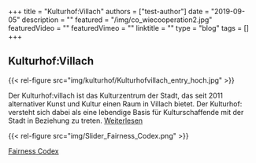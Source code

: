 +++
title = "Kulturhof:Villach"
authors = ["test-author"]
date = "2019-09-05"
description = ""
featured = "/img/co_wiecooperation2.jpg"
featuredVideo = ""
featuredVimeo = ""
linktitle = ""
type = "blog"
tags = []
+++

## Kulturhof:Villach
{{< rel-figure src="img/kulturhof/Kulturhofvillach_entry_hoch.jpg" >}}

Der Kulturhof:villach ist das Kulturzentrum der Stadt, das seit 2011 alternativer Kunst und Kultur einen Raum in Villach bietet. Der Kulturhof: versteht sich dabei als eine lebendige Basis für Kulturschaffende mit der Stadt in Beziehung zu treten. [Weiterlesen](ueber-uns)

{{< rel-figure src="img/Slider_Fairness_Codex.png" >}}

[Fairness Codex](https://www.bmkoes.gv.at/dam/jcr:ee849de0-6295-4c48-8ba0-4e33d8442abd/220511_Fairness-Codex_Broschüre_A5_BF.pdf)